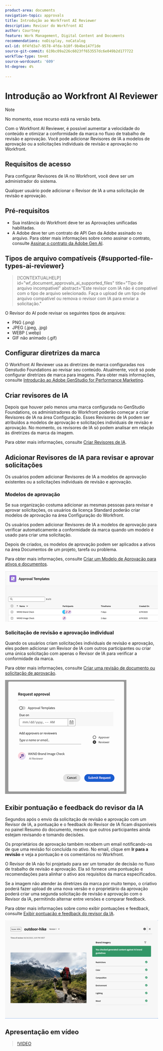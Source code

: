 ```yaml
---
product-area: documents
navigation-topic: approvals
title: Introdução ao Workfront AI Reviewer
description: Revisor do Workfront AI
author: Courtney
feature: Work Management, Digital Content and Documents
recommendations: noDisplay, noCatalog
exl-id: 0f4fd3a7-9578-4fda-b10f-9b4be147f1de
source-git-commit: 619bc09a226c6023ff653557dc6e049b2d177722
workflow-type: tm+mt
source-wordcount: '609'
ht-degree: 4%

---
```


# Introdução ao Workfront AI Reviewer

>[!NOTE]
>
>No momento, esse recurso está na versão beta.

Com o Workfront AI Reviewer, é possível aumentar a velocidade do conteúdo e otimizar a conformidade da marca no fluxo de trabalho de revisão e aprovação. Você pode adicionar Revisores de IA a modelos de aprovação ou a solicitações individuais de revisão e aprovação no Workfront.

## Requisitos de acesso

Para configurar Revisores de IA no Workfront, você deve ser um administrador do sistema.

Qualquer usuário pode adicionar o Revisor de IA a uma solicitação de revisão e aprovação.


## Pré-requisitos

<!--DELETE THIS SECTION MARCH 2026-->

<!--* Your organization must have migrated to Adobe IMS (Identity Management System).-->
* Sua instância do Workfront deve ter as Aprovações unificadas habilitadas.
* A Adobe deve ter um contrato de API Gen da Adobe assinado no arquivo.
Para obter mais informações sobre como assinar o contrato, consulte [Assinar o contrato da Adobe Gen AI](/help/quicksilver/workfront-basics/ai-assistant/ai-assistant-overview.md#sign-the-adobe-gen-ai-agreement).


## Tipos de arquivo compatíveis {#supported-file-types-ai-reviewer}

>[!CONTEXTUALHELP]
>id="wf_document_approvals_ai_supported_files"
>title="Tipo de arquivo incompatível"
>abstract="Este revisor com IA não é compatível com o tipo de arquivo selecionado. Faça o upload de um tipo de arquivo compatível ou remova o revisor com IA para enviar a solicitação."

O Revisor do AI pode revisar os seguintes tipos de arquivos:

* PNG (.png)
* JPEG (.jpeg, .jpg)
* WEBP (.webp)
* GIF não animado (.gif)

## Configurar diretrizes da marca

O Workfront AI Reviewer usa as diretrizes de marca configuradas nos Genstudio Foundations ao revisar seu conteúdo. Atualmente, você só pode configurar diretrizes de marca para imagens. Para obter mais informações, consulte [Introdução ao Adobe GenStudio for Performance Marketing](https://experienceleague.adobe.com/en/docs/genstudio-for-performance-marketing/user-guide/get-started).


## Criar revisores de IA

Depois que houver pelo menos uma marca configurada no GenStudio Foundations, os administradores do Workfront poderão começar a criar Revisores de IA na área Configuração. Esses Revisores de IA podem ser atribuídos a modelos de aprovação e solicitações individuais de revisão e aprovação. No momento, os revisores de IA só podem analisar em relação às diretrizes da marca da imagem.

Para obter mais informações, consulte [Criar Revisores de IA](/help/quicksilver/review-and-approve-work/document-reviews-and-approvals/set-up-ai-reviewer.md).

## Adicionar Revisores de IA para revisar e aprovar solicitações

Os usuários podem adicionar Revisores de IA a modelos de aprovação existentes ou a solicitações individuais de revisão e aprovação.

### Modelos de aprovação

Se sua organização costuma adicionar as mesmas pessoas para revisar e aprovar solicitações, os usuários da licença Standard poderão criar modelos de aprovação na área Configuração do Workfront.

Os usuários podem adicionar Revisores de IA a modelos de aprovação para verificar automaticamente a conformidade da marca quando um modelo é usado para criar uma solicitação.

Depois de criados, os modelos de aprovação podem ser aplicados a ativos na área Documentos de um projeto, tarefa ou problema.

Para obter mais informações, consulte [Criar um Modelo de Aprovação para ativos e documentos](/help/quicksilver/review-and-approve-work/document-reviews-and-approvals/manage-document-approvals/create-approval-template.md).

![lista de modelos mostrando os revisores de IA](assets/ai-review-templates.png)

### Solicitação de revisão e aprovação individual

Quando os usuários criam solicitações individuais de revisão e aprovação, eles podem adicionar um Revisor de IA com outros participantes ou criar uma única solicitação com apenas o Revisor de IA para verificar a conformidade da marca.

Para obter mais informações, consulte [Criar uma revisão de documento ou solicitação de aprovação](/help/quicksilver/review-and-approve-work/document-reviews-and-approvals/manage-document-approvals/create-a-document-approval.md).


![Revisor de IA adicionado à solicitação de aprovação individual](assets/ad-ai-reviewer-to-request.png)

## Exibir pontuação e feedback do revisor da IA

Segundos após o envio da solicitação de revisão e aprovação com um Revisor de IA, a pontuação e o feedback do Revisor de IA ficam disponíveis no painel Resumo do documento, mesmo que outros participantes ainda estejam revisando e tomando decisões.

Os proprietários de aprovação também recebem um email notificando-os de que uma revisão foi concluída no ativo. No email, clique em **Ir para a revisão** e veja a pontuação e os comentários no Workfront.

O Revisor de IA não foi projetado para ser um tomador de decisão no fluxo de trabalho de revisão e aprovação. Ela só fornece uma pontuação e recomendações para alinhar o ativo aos requisitos da marca especificados.

Se a imagem não atender às diretrizes da marca por muito tempo, o criativo poderá fazer upload de uma nova versão e o proprietário da aprovação poderá criar uma segunda solicitação de revisão e aprovação com o Revisor da IA, permitindo alternar entre versões e comparar feedback.

Para obter mais informações sobre como exibir pontuações e feedback, consulte [Exibir pontuação e feedback do revisor da IA](/help/quicksilver/review-and-approve-work/document-reviews-and-approvals/view-ai-reviewer-feedback.md).


![Comentários do revisor de IA](assets/ai-reviewer-feedback.png)


## Apresentação em vídeo

>[!VIDEO](https://video.tv.adobe.com/v/3470847/)